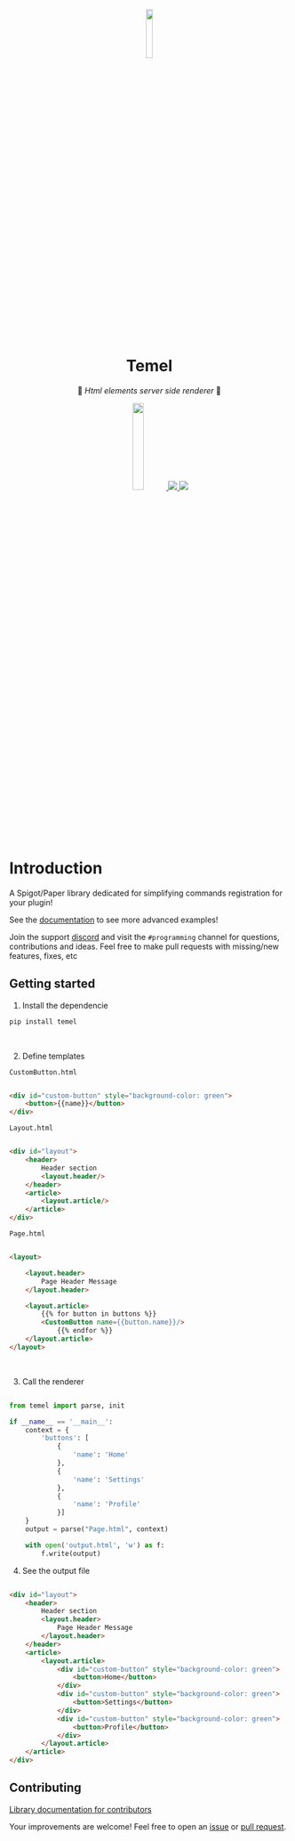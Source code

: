 <div align="center" >
<a target="blank" >
<img src="https://github.com/user-attachments/assets/bc3f7094-ffa8-4d6d-aadd-7a51fa5aaf69" width="15%" >
</a>
</div>
<div align="center" >
<h1>Temel</h1>



🚀 *Html elements server side renderer* ️🚀

<div align="center" >
<a href="https://central.sonatype.com/artifact/io.github.jwdeveloper.spigot.commands/core" target="blank" >
<img src="https://img.shields.io/maven-central/v/io.github.jwdeveloper.spigot.commands/core" width="20%" >
</a>

<a href="https://discord.gg/e2XwPNTBBr" target="blank" >
<img src="https://img.shields.io/badge/Discord-%235865F2.svg?style=for-the-badge&logo=discord&logoColor=white" >
</a>

<a target="blank" >
<img src="https://img.shields.io/badge/python-3670A0?style=for-the-badge&logo=python&logoColor=ffdd54" >
</a>
</div>
</div>

# Introduction

A Spigot/Paper library dedicated for simplifying commands registration for your plugin!

See the [documentation](https://github.com/jwdeveloper/Temel) to see more advanced examples!

Join the support [discord](https://discord.gg/2hu6fPPeF7) and visit the `#programming` channel for questions,
contributions and ideas. Feel free to make pull requests with missing/new features, fixes, etc

## Getting started

1. Install the dependencie

```xml
pip install temel
```

<br>

2. Define templates

`CustomButton.html`

```html

<div id="custom-button" style="background-color: green">
    <button>{{name}}</button>
</div>
```

`Layout.html`

```html

<div id="layout">
    <header>
        Header section
        <layout.header/>
    </header>
    <article>
        <layout.article/>
    </article>
</div>
```

`Page.html`

```html

<layout>

    <layout.header>
        Page Header Message
    </layout.header>

    <layout.article>
        {{% for button in buttons %}}
        <CustomButton name={{button.name}}/>
            {{% endfor %}}
    </layout.article>
</layout>
```

<br>

3. Call the renderer

```python

from temel import parse, init

if __name__ == '__main__':
    context = {
        'buttons': [
            {
                'name': 'Home'
            },
            {
                'name': 'Settings'
            },
            {
                'name': 'Profile'
            }]
    }
    output = parse("Page.html", context)

    with open('output.html', 'w') as f:
        f.write(output)
```

4. See the output file

```html

<div id="layout">
    <header>
        Header section
        <layout.header>
            Page Header Message
        </layout.header>
    </header>
    <article>
        <layout.article>
            <div id="custom-button" style="background-color: green">
                <button>Home</button>
            </div>
            <div id="custom-button" style="background-color: green">
                <button>Settings</button>
            </div>
            <div id="custom-button" style="background-color: green">
                <button>Profile</button>
            </div>
        </layout.article>
    </article>
</div>
```

## Contributing

[Library documentation for contributors](https://github.com/jwdeveloper/Temel)

Your improvements are welcome! Feel free to open an <a href="https://github.com/jwdeveloper/Temel/issues">issue</a>
or <a href="https://github.com/jwdeveloper/Temel/pulls">pull request</a>.

